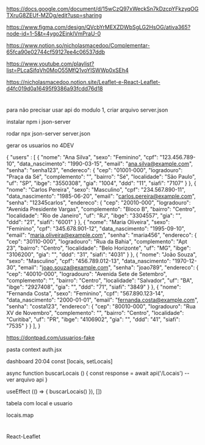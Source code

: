 https://docs.google.com/document/d/15wCzQ97xWeckSn7kDzcpYFkzyqOGTXruG8ZEUf-MZOg/edit?usp=sharing

https://www.figma.com/design/QVcbYrMEXZDWbSgLG2HsOG/ativa365?node-id=1-5&t=4ygo2EinklVmPraU-0

https://www.notion.so/nicholasmacedoo/Complementar-65fca90e02744cf59127ee4c06537ddb

https://www.youtube.com/playlist?list=PLcaSifqVh0MoO55MfQ1voYISWWp0xSEh4

https://nicholasmacedoo.notion.site/Leaflet-e-React-Leaflet-d4fc019d0a16495f9386a93fcdd76d18

#
para não precisar usar api do modulo 1, criar arquivo server.json

instalar
npm i json-server

rodar
npx json-server server.json

gerar os usuarios no 4DEV


{
    "users" : [
        {
          "nome": "Ana Silva",
          "sexo": "Feminino",
          "cpf": "123.456.789-10",
          "data_nascimento": "1990-03-15",
          "email": "ana.silva@example.com",
          "senha": "senha123",
          "endereco": {
            "cep": "01001-000",
            "logradouro": "Praça da Sé",
            "complemento": "",
            "bairro": "Sé",
            "localidade": "São Paulo",
            "uf": "SP",
            "ibge": "3550308",
            "gia": "1004",
            "ddd": "11",
            "siafi": "7107"
          }
        },
        {
          "nome": "Carlos Pereira",
          "sexo": "Masculino",
          "cpf": "234.567.890-11",
          "data_nascimento": "1985-06-20",
          "email": "carlos.pereira@example.com",
          "senha": "12345carlos",
          "endereco": {
            "cep": "20010-000",
            "logradouro": "Avenida Presidente Vargas",
            "complemento": "Bloco B",
            "bairro": "Centro",
            "localidade": "Rio de Janeiro",
            "uf": "RJ",
            "ibge": "3304557",
            "gia": "",
            "ddd": "21",
            "siafi": "6001"
          }
        },
        {
          "nome": "Maria Oliveira",
          "sexo": "Feminino",
          "cpf": "345.678.901-12",
          "data_nascimento": "1995-09-10",
          "email": "maria.oliveira@example.com",
          "senha": "maria456",
          "endereco": {
            "cep": "30110-000",
            "logradouro": "Rua da Bahia",
            "complemento": "Apt 23",
            "bairro": "Centro",
            "localidade": "Belo Horizonte",
            "uf": "MG",
            "ibge": "3106200",
            "gia": "",
            "ddd": "31",
            "siafi": "4031"
          }
        },
        {
          "nome": "João Souza",
          "sexo": "Masculino",
          "cpf": "456.789.012-13",
          "data_nascimento": "1970-12-30",
          "email": "joao.souza@example.com",
          "senha": "joao789",
          "endereco": {
            "cep": "40010-000",
            "logradouro": "Avenida Sete de Setembro",
            "complemento": "",
            "bairro": "Centro",
            "localidade": "Salvador",
            "uf": "BA",
            "ibge": "2927408",
            "gia": "",
            "ddd": "71",
            "siafi": "3849"
          }
        },
        {
          "nome": "Fernanda Costa",
          "sexo": "Feminino",
          "cpf": "567.890.123-14",
          "data_nascimento": "2000-01-01",
          "email": "fernanda.costa@example.com",
          "senha": "costa123",
          "endereco": {
            "cep": "80010-000",
            "logradouro": "Rua XV de Novembro",
            "complemento": "",
            "bairro": "Centro",
            "localidade": "Curitiba",
            "uf": "PR",
            "ibge": "4106902",
            "gia": "",
            "ddd": "41",
            "siafi": "7535"
          }
        }
    ],
}

https://dontpad.com/usuarios-fake

pasta context
auth.jsx

dashboard 20:04 
const [locais, setLocais]

async function buscarLocais () {
    const response = await api('/Locais')   -- ver arquivo api
}

useEffect (() => {
    buscarLocais()
}), []) 

tabela com local e usuario

locais.map

#
React-Leaflet
